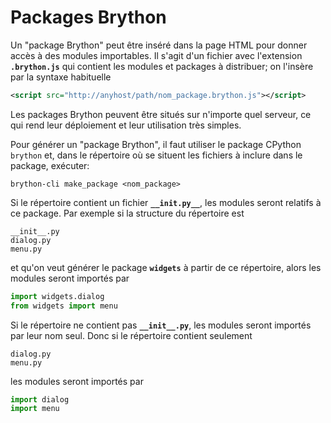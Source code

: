 Packages Brython
================

Un "package Brython" peut être inséré dans la page HTML pour donner accès à
des modules importables. Il s'agit d'un fichier avec l'extension
__`.brython.js`__ qui contient les modules et packages à distribuer; on
l'insère par la syntaxe habituelle

```xml
<script src="http://anyhost/path/nom_package.brython.js"></script>
```

Les packages Brython peuvent être situés sur n'importe quel serveur, ce qui
rend leur déploiement et leur utilisation très simples.

Pour générer un "package Brython", il faut utiliser le package CPython
`brython` et, dans le répertoire où se situent les fichiers à inclure dans
le package, exécuter:

```console
brython-cli make_package <nom_package>
```

Si le répertoire contient un fichier __`__init.py__`__, les modules seront
relatifs à ce package. Par exemple si la structure du répertoire est

    __init__.py
    dialog.py
    menu.py

et qu'on veut générer le package __`widgets`__ à partir de ce répertoire,
alors les modules seront importés par

```python
import widgets.dialog
from widgets import menu
```

Si le répertoire ne contient pas __`__init__.py`__, les modules seront
importés par leur nom seul. Donc si le répertoire contient seulement

    dialog.py
    menu.py

les modules seront importés par
```python
import dialog
import menu
```
